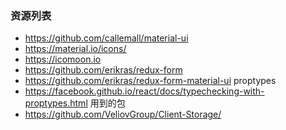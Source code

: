 ### 资源列表
- https://github.com/callemall/material-ui
- https://material.io/icons/
- https://icomoon.io
- https://github.com/erikras/redux-form
- https://github.com/erikras/redux-form-material-ui
  proptypes
- https://facebook.github.io/react/docs/typechecking-with-proptypes.html
  用到的包
- https://github.com/VeliovGroup/Client-Storage/
